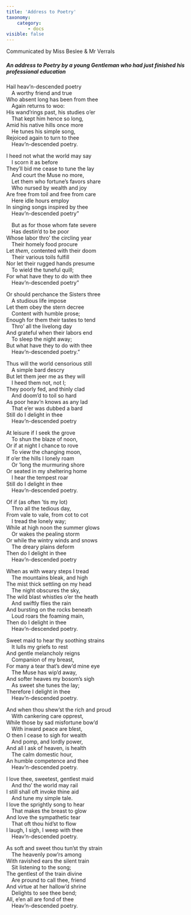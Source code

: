 ```yaml
---
title: 'Address to Poetry'
taxonomy:
    category:
        - docs
visible: false
---
```


<div class="author">Communicated by Miss Beslee &amp; Mr Verrals</div>

##### An address to Poetry by a young Gentleman who had just finished his professional education

Hail heav’n-descended poetry  
&emsp;A worthy friend and true  
Who absent long has been from thee  
&emsp;Again returns to woo:  
His wand’rings past, his studies o’er  
&emsp;That kept him hence so long,  
Amid his native hills once more  
&emsp;He tunes his simple song,  
Rejoiced again to turn to thee  
&emsp;Heav’n-descended poetry.  

I heed not what the world may say  
&emsp;I scorn it as before  
They’ll bid me cease to tune the lay  
&emsp;And court the Muse no more,  
&emsp;Let them who fortune’s favors share  
&emsp;Who nursed by wealth and joy  
Are free from toil and free from care  
&emsp;Here idle hours employ  
In singing songs inspired by thee  
&emsp;Heav’n-descended poetry”  

&emsp;But as for those whom fate severe  
&emsp;Has destin’d to be poor  
Whose labor thro’ the circling year  
&emsp;Their homely food procure  
Let *them*, contented with their doom  
&emsp;Their various toils fulfill  
Nor let their rugged hands presume  
&emsp;To wield the tuneful quill;  
For what have they to do with thee  
&emsp;Heav’n-descended poetry”  

Or should perchance the Sisters three  
&emsp;A studious life impose  
Let them obey the stern decree  
&emsp;Content with humble prose;  
Enough for them their tastes to tend  
&emsp;Thro’ all the livelong day  
And grateful when their labors end  
&emsp;To sleep the night away;  
But what have they to do with thee  
&emsp;Heav’n-descended poetry.”  


Thus will the world censorious still  
&emsp;A simple bard descry  
But let them jeer me as they will  
&emsp;I heed them not, not I;  
They poorly fed, and thinly clad  
&emsp;And doom’d to toil so hard  
As poor heav’n knows as any lad  
&emsp;That e’er was dubbed a bard  
Still do I delight in thee  
&emsp;Heav’n-descended poetry  

At leisure if I seek the grove  
&emsp;To shun the blaze of noon,  
Or if at night I chance to rove  
&emsp;To view the changing moon,  
If o’er the hills I lonely roam  
&emsp;Or ’long the murmuring shore  
Or seated in my sheltering home  
&emsp;I hear the tempest roar  
Still do I delight in thee  
&emsp;Heav’n-descended poetry.  

Of if (as often ’tis my lot)  
&emsp;Thro all the tedious day,  
From vale to vale, from cot to cot  
&emsp;I tread the lonely way;  
While at high noon the summer glows  
&emsp;Or wakes the pealing storm  
Or while the wintry winds and snows  
&emsp;The dreary plains deform  
Then do I delight in thee  
&emsp;Heav’n-descended poetry  

When as with weary steps I tread  
&emsp;The mountains bleak, and high  
The mist thick settling on my head  
&emsp;The night obscures the sky,  
The wild blast whistles o’er the heath  
&emsp;And swiftly flies the rain  
And bursting on the rocks beneath  
&emsp;Loud roars the foaming main,  
Then do I delight in thee  
&emsp;Heav’n-descended poetry.  

Sweet maid to hear thy soothing strains  
&emsp;It lulls my griefs to rest  
And gentle melancholy reigns  
&emsp;Companion of my breast,  
For many a tear that’s dew’d mine eye  
&emsp;The Muse has wip’d away,  
And softer heaves my bosom’s sigh  
&emsp;As sweet she tunes the lay;  
Therefore I delight in thee  
&emsp;Heav’n-descended poetry.  

And when thou shew’st the rich and proud  
&emsp;With cankering care opprest,  
While those by sad misfortune bow’d  
&emsp;With inward peace are blest,  
O then I cease to sigh for wealth  
&emsp;And pomp, and lordly power,  
And all I ask of heaven, is health  
&emsp;The calm domestic hour,  
An humble competence and thee  
&emsp;Heav’n-descended poetry.  
 
I love thee, sweetest, gentlest maid  
&emsp;And tho’ the world may rail  
I still shall oft invoke thine aid  
&emsp;And tune my simple tale.  
I love the sprightly song to hear  
&emsp;That makes the breast to glow  
And love the sympathetic tear  
&emsp;That oft thou hid’st to flow  
I laugh, I sigh, I weep with thee  
&emsp;Heav’n-descended poetry.  

As soft and sweet thou tun’st thy strain  
&emsp;The heavenly pow’rs among  
With ravished ears the silent train  
&emsp;Sit listening to the song;  
The gentlest of the train divine  
&emsp;Are pround to call thee, friend  
And virtue at her hallow’d shrine  
&emsp;Delights to see thee bend;  
All, e’en all are fond of thee  
&emsp;Heav’n-descended poetry.